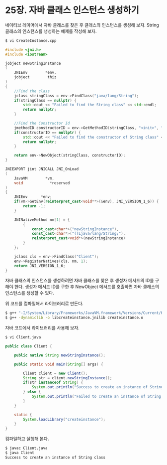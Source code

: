 # 25장. 자바 클래스 인스턴스 생성하기

네이티브 레이어에서 자바 클래스를 찾은 후 클래스의 인스턴스를 생성해 보자. String 클래스의 인스턴스를 생성하는 예제를 작성해 보자.

```bash
$ vi CreateInstance.cpp
```

```cpp
#include <jni.h>
#include <iostream>

jobject newStringInstance
(
    JNIEnv        *env,
    jobject        thiz
)
{
    //Find the class
    jclass stringClass = env->FindClass("java/lang/String");
    if(stringClass == nullptr) {
        std::cout << "Failed to find the String class" << std::endl;
        return nullptr;
    }

    //Find the Constructor Id
    jmethodID constructorID = env->GetMethodID(stringClass, "<init>", "()V");
    if(constructorID == nullptr) {
        std::cout << "Failed to find the constructor of String class" << std::endl;
        return nullptr;
    }

    return env->NewObject(stringClass, constructorID);
}

JNIEXPORT jint JNICALL JNI_OnLoad
(
    JavaVM        *vm,
    void            *reserved
)
{
    JNIEnv      *env;
    if(vm->GetEnv(reinterpret_cast<void**>(&env), JNI_VERSION_1_6)) {
        return -1;
    }

    JNINativeMethod nm[1] = {
        {
            const_cast<char*>("newStringInstance"),
            const_cast<char*>("()Ljava/lang/String;"),
            reinterpret_cast<void*>(newStringInstance)
        }
    };

    jclass cls = env->FindClass("Client");
    env->RegisterNatives(cls, nm, 1);
    return JNI_VERSION_1_6;
}
```

자바 클래스의 인스턴스를 생성하려면 자바 클래스를 찾은 후 생성자 메서드의 ID를 구해야 한다. 생성자 메서드 ID를 구한 후 NewObject 메서드를 호출하면 자바 클래스의 인스턴스를 생성할 수 있다.

위 코드를 컴파일해서 라이브러리로 만든다.

```bash
$ g++ "-I/System/Library/Frameworks/JavaVM.framework/Versions/Current/Headers/" -std=c++11 -c CreateInstance.cpp
$ g++ -dynamiclib -o libcreateinstance.jnilib createinstance.o
```

자바 코드에서 라이브러리를 사용해 보자.

```bash
$ vi Client.java
```

```java
public class Client {

    public native String newStringInstance();

    public static void main(String[] args) {

        Client client = new Client();
        String str = client.newStringInstance();
        if(str instanceof String) {
            System.out.println("Success to create an instance of String class");
        } else {
            System.out.println("Failed to create an instance of String class");
        }
    }

    static {
        System.loadLibrary("createinstance");
    }
}
```

컴파일하고 실행해 본다.

```bash
$ javac Client.java
$ java Client
Success to create an instance of String class
```

